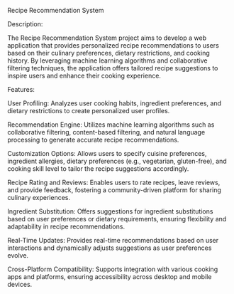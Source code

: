 Recipe Recommendation System

Description:

The Recipe Recommendation System project aims to develop a web application that provides personalized recipe recommendations to users based on their culinary preferences, dietary restrictions, and cooking history. By leveraging machine learning algorithms and collaborative filtering techniques, the application offers tailored recipe suggestions to inspire users and enhance their cooking experience.

Features:

User Profiling: Analyzes user cooking habits, ingredient preferences, and dietary restrictions to create personalized user profiles.

Recommendation Engine: Utilizes machine learning algorithms such as collaborative filtering, content-based filtering, and natural language processing to generate accurate recipe recommendations.

Customization Options: Allows users to specify cuisine preferences, ingredient allergies, dietary preferences (e.g., vegetarian, gluten-free), and cooking skill level to tailor the recipe suggestions accordingly.

Recipe Rating and Reviews: Enables users to rate recipes, leave reviews, and provide feedback, fostering a community-driven platform for sharing culinary experiences.

Ingredient Substitution: Offers suggestions for ingredient substitutions based on user preferences or dietary requirements, ensuring flexibility and adaptability in recipe recommendations.

Real-Time Updates: Provides real-time recommendations based on user interactions and dynamically adjusts suggestions as user preferences evolve.

Cross-Platform Compatibility: Supports integration with various cooking apps and platforms, ensuring accessibility across desktop and mobile devices.